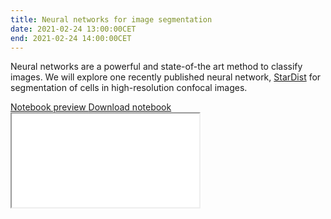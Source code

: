 ```yaml
---
title: Neural networks for image segmentation
date: 2021-02-24 13:00:00CET
end: 2021-02-24 14:00:00CET
---
```

Neural networks are a powerful and state-of-the art method to classify images. We will explore one recently published neural network, [StarDist](https://github.com/mpicbg-csbd/stardist) for segmentation of cells in high-resolution confocal images.

<a class="btn btn-primary" role="button" data-toggle="collapse" href="#segmentation-nn" aria-expanded="false" aria-controls="segmentation-nn">
  Notebook preview
</a>
<a class="btn btn-primary" role="button" href="https://github.com/IES-HelmholtzZentrumMunchen/single-cell-analysis-course-2021/raw/master/notebooks/05_segmentation-nn.ipynb">
  Download notebook
</a>

<div class="collapse" id="segmentation-nn">
  <div class="embed-responsive embed-responsive-4by3">
    <iframe class="embed-responsive-item" title="Jupyter notebook" src="{{'/notebooks/05_segmentation-nn.html' | prepend: site.url }}">
  </div>
</div>
